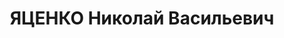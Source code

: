 ---
title: ЯЦЕНКО Николай Васильевич
description: 'Род. в 1907, Краснохолмский с/с, русский, обр.: грамотный, бывший член
  ВКП(б). Проживал: Красногвардейский р-н, с. Медвежинское. И.о. начальника политотдела

  Арестован 04.10.1937. Приговор: ВМН. Расстрелян'
---